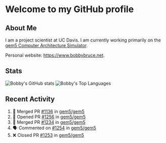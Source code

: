 # Welcome to my GitHub profile

## About Me

I am a project scientist at UC Davis. I am currently working primarily on the [gem5 Computer Architecture Simulator](https://github.com/gem5).

Personal website: <https://www.bobbybruce.net>.

## Stats

![Bobby's GitHub stats](https://github-readme-stats.vercel.app/api?username=bobbyrbruce&show_icons=true&theme=responsive&include_all_commits=true&count_private=true&show=reviews&disable_animations=true)
![Bobby's Top Languages ](https://github-readme-stats.vercel.app/api/top-langs/?username=bobbyrbruce&layout=compact&theme=responsive&count_private=true&langs_count=10&disable_animations=true)

## Recent Activity

<!--START_SECTION:activity-->
1. 🎉 Merged PR [#1136](https://github.com/gem5/gem5/pull/1136) in [gem5/gem5](https://github.com/gem5/gem5)
2. 💪 Opened PR [#1256](https://github.com/gem5/gem5/pull/1256) in [gem5/gem5](https://github.com/gem5/gem5)
3. 🎉 Merged PR [#1234](https://github.com/gem5/gem5/pull/1234) in [gem5/gem5](https://github.com/gem5/gem5)
4. 🗣 Commented on [#1254](https://github.com/gem5/gem5/pull/1254#issuecomment-2174375071) in [gem5/gem5](https://github.com/gem5/gem5)
5. ❌ Closed PR [#1253](https://github.com/gem5/gem5/pull/1253) in [gem5/gem5](https://github.com/gem5/gem5)
<!--END_SECTION:activity-->
